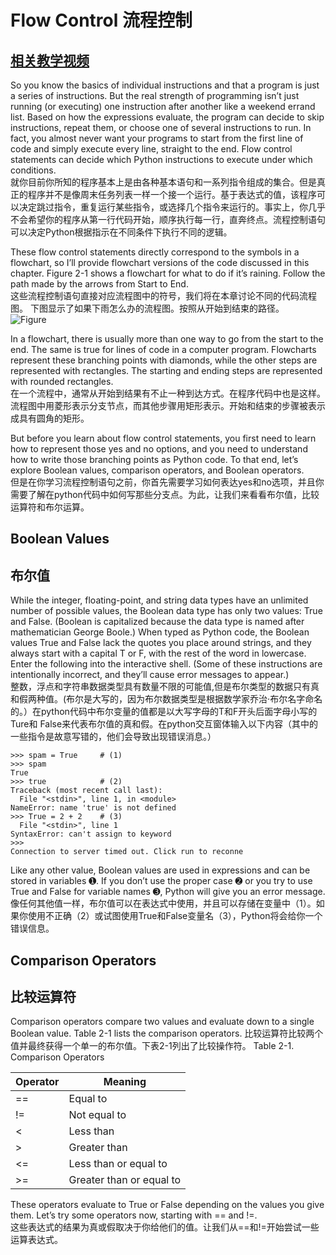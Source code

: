 # Flow Control 流程控制
## [相关教学视频](https://youtu.be/4XA9CKJJbr4)

So you know the basics of individual instructions and that a program is just a series of instructions. But the real strength of programming isn’t just running (or executing) one instruction after another like a weekend errand list. Based on how the expressions evaluate, the program can decide to skip instructions, repeat them, or choose one of several instructions to run. In fact, you almost never want your programs to start from the first line of code and simply execute every line, straight to the end. Flow control statements can decide which Python instructions to execute under which conditions.  
就你目前你所知的程序基本上是由各种基本语句和一系列指令组成的集合。但是真正的程序并不是像周末任务列表一样一个接一个运行。基于表达式的值，该程序可以决定跳过指令，重复运行某些指令，或选择几个指令来运行的。事实上，你几乎不会希望你的程序从第一行代码开始，顺序执行每一行，直奔终点。流程控制语句可以决定Python根据指示在不同条件下执行不同的逻辑。  

These flow control statements directly correspond to the symbols in a flowchart, so I’ll provide flowchart versions of the code discussed in this chapter. Figure 2-1 shows a flowchart for what to do if it’s raining. Follow the path made by the arrows from Start to End.  
这些流程控制语句直接对应流程图中的符号，我们将在本章讨论不同的代码流程图。
下图显示了如果下雨怎么办的流程图。按照从开始到结束的路径。  
![Figure](https://automatetheboringstuff.com/images/000105.jpg)  

In a flowchart, there is usually more than one way to go from the start to the end. The same is true for lines of code in a computer program. Flowcharts represent these branching points with diamonds, while the other steps are represented with rectangles. The starting and ending steps are represented with rounded rectangles.  
在一个流程中，通常从开始到结果有不止一种到达方式。在程序代码中也是这样。流程图中用菱形表示分支节点，而其他步骤用矩形表示。开始和结束的步骤被表示成具有圆角的矩形。  

But before you learn about flow control statements, you first need to learn how to represent those yes and no options, and you need to understand how to write those branching points as Python code. To that end, let’s explore Boolean values, comparison operators, and Boolean operators.  
但是在你学习流程控制语句之前，你首先需要学习如何表达yes和no选项，并且你需要了解在python代码中如何写那些分支点。为此，让我们来看看布尔值，比较运算符和布尔运算。  

## Boolean Values
## 布尔值

While the integer, floating-point, and string data types have an unlimited number of possible values, the Boolean data type has only two values: True and False. (Boolean is capitalized because the data type is named after mathematician George Boole.) When typed as Python code, the Boolean values True and False lack the quotes you place around strings, and they always start with a capital T or F, with the rest of the word in lowercase. Enter the following into the interactive shell. (Some of these instructions are intentionally incorrect, and they’ll cause error messages to appear.)  
整数，浮点和字符串数据类型具有数量不限的可能值,但是布尔类型的数据只有真和假两种值。(布尔是大写的，因为布尔数据类型是根据数学家乔治·布尔名字命名的。）在python代码中布尔变量的值都是以大写字母的T和F开头后面字母小写的Ture和
False来代表布尔值的真和假。在python交互窗体输入以下内容（其中的一些指令是故意写错的，他们会导致出现错误消息。）  

	>>> spam = True     # (1)
	>>> spam
	True
	>>> true            # (2)
	Traceback (most recent call last):
	  File "<stdin>", line 1, in <module>
	NameError: name 'true' is not defined
	>>> True = 2 + 2    # (3)
	  File "<stdin>", line 1
	SyntaxError: can't assign to keyword
	>>> 
	Connection to server timed out. Click run to reconne  

Like any other value, Boolean values are used in expressions and can be stored in variables ➊. If you don’t use the proper case ➋ or you try to use True and False for variable names ➌, Python will give you an error message.  
像任何其他值一样，布尔值可以在表达式中使用，并且可以存储在变量中（1）。如果你使用不正确（2）或试图使用True和False变量名（3），Python将会给你一个错误信息。  

## Comparison Operators
## 比较运算符

Comparison operators compare two values and evaluate down to a single Boolean value. Table 2-1 lists the comparison operators.    比较运算符比较两个值并最终获得一个单一的布尔值。下表2-1列出了比较操作符。    Table 2-1. Comparison Operators  

|Operator |Meaning|
|---------|-------|
|== |Equal to|
|!= |Not equal to|
|< |Less than|
|> |Greater than|
|<= |Less than or equal to|
|>= |Greater than or equal to|

These operators evaluate to True or False depending on the values you give them. Let’s try some operators now, starting with == and !=.  
这些表达式的结果为真或假取决于你给他们的值。让我们从==和!=开始尝试一些运算表达式。  
